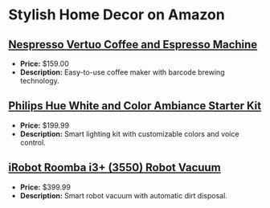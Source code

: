 # Stylish Home Decor on Amazon

## [Nespresso Vertuo Coffee and Espresso Machine](https://www.amazon.com/dp/B01MYRR6XO?tag=mychanneld-20)
- **Price:** $159.00
- **Description:** Easy-to-use coffee maker with barcode brewing technology.

## [Philips Hue White and Color Ambiance Starter Kit](https://www.amazon.com/dp/B07351P1JK?tag=mychanneld-20)
- **Price:** $199.99
- **Description:** Smart lighting kit with customizable colors and voice control.

## [iRobot Roomba i3+ (3550) Robot Vacuum](https://www.amazon.com/dp/B07GNPDMRP?tag=mychanneld-20)
- **Price:** $399.99
- **Description:** Smart robot vacuum with automatic dirt disposal.

